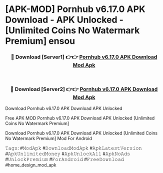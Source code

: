 # [APK-MOD] Pornhub v6.17.0 APK Download - APK Unlocked - [Unlimited Coins No Watermark Premium] ensou



<div align="center">
<h3>🔴 Download [Server1] 👉👉 <a href="https://momento.my/?title=Pornhub_v6.17.0_APK_Download">Pornhub v6.17.0 APK Download Mod Apk</a></h3><br>

<h3>🔴 Download [Server2] 👉👉 <a href="https://momento.my/?title=Pornhub_v6.17.0_APK_Download">Pornhub v6.17.0 APK Download Mod Apk</a></h3>
</div>



Download Pornhub v6.17.0 APK Download APK Unlocked

Free APK MOD Pornhub v6.17.0 APK Download APK Unlocked [Unlimited Coins No Watermark Premium]

Download Pornhub v6.17.0 APK Download APK Unlocked [Unlimited Coins No Watermark Premium] Mod For Android

𝚃𝚊𝚐𝚜: #𝙼𝚘𝚍𝙰𝚙𝚔 #𝙳𝚘𝚠𝚗𝚕𝚘𝚊𝚍𝙼𝚘𝚍𝙰𝚙𝚔 #𝙰𝚙𝚔𝙻𝚊𝚝𝚎𝚜𝚝𝚅𝚎𝚛𝚜𝚒𝚘𝚗 #𝙰𝚙𝚔𝚄𝚗𝚕𝚒𝚖𝚒𝚝𝚎𝚍𝙼𝚘𝚗𝚎𝚢 #𝙰𝚙𝚔𝚄𝚗𝚕𝚘𝚌𝚔𝙰𝚕𝚕 #𝙰𝚙𝚔𝙽𝚘𝙰𝚍𝚜 #𝚄𝚗𝚕𝚘𝚌𝚔𝙿𝚛𝚎𝚖𝚒𝚞𝚖 #𝙵𝚘𝚛𝙰𝚗𝚍𝚛𝚘𝚒𝚍 #𝙵𝚛𝚎𝚎𝙳𝚘𝚠𝚗𝚕𝚘𝚊𝚍 #home_design_mod_apk
